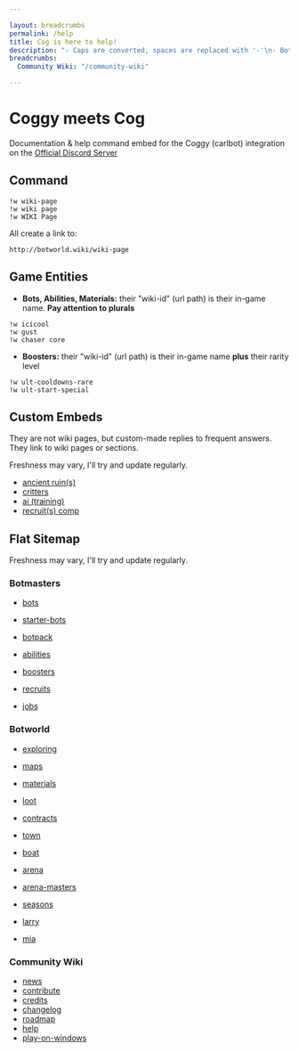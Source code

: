 ```yaml
---

layout: breadcrumbs
permalink: /help
title: Cog is here to help!
description: "- Caps are converted, spaces are replaced with '-'\n- Bots, Abilities, Materials: !w icicool, !w gust, !w chaser core\n- Boosters need the Rarity, always: !w ult-start-special\n- No Embed = 'wiki-id' doesn't exist\n- FAQ: ancient ruin(s), critters, ai (training), recruit(s) comp, arena masters\nFollow the link for the list of all pages"
breadcrumbs:
  Community Wiki: "/community-wiki"

---
```


# Coggy meets Cog

Documentation & help command embed for the Coggy (carlbot) integration on the [Official Discord Server](https://discord.gg/FsJzvtFrgq)

## Command

```
!w wiki-page
!w wiki page
!w WIKI Page
```

All create a link to:

```
http://botworld.wiki/wiki-page
```
## Game Entities

- **Bots, Abilities, Materials:** their "wiki-id" (url path) is their in-game name. **Pay attention to plurals**

```
!w icicool
!w gust
!w chaser core
```

- **Boosters:** their "wiki-id" (url path) is their in-game name **plus** their rarity level

```
!w ult-cooldowns-rare
!w ult-start-special
```

## Custom Embeds

They are not wiki pages, but custom-made replies to frequent answers. They link to wiki pages or sections.

Freshness may vary, I'll try and update regularly.

- [ancient ruin(s)](/ancient-ruins)
- [critters](/critters)
- [ai (training)](/ai)
- [recruit(s) comp](/recruit-comp)


## Flat Sitemap

Freshness may vary, I'll try and update regularly.

### Botmasters

- [bots](/bots)
- [starter-bots](/starter-bots)


- [botpack](/botpack)
- [abilities](/abilities)
- [boosters](/boosters)


- [recruits](/recruits)
- [jobs](/jobs)

### Botworld

- [exploring](/exploring)
- [maps](/maps)
- [materials](/materials)
- [loot](/loot)
- [contracts](/contracts)


- [town](/town)
- [boat](/boat)
- [arena](/arena)
- [arena-masters](/arena-masters)
- [seasons](/seasons)


- [larry](/larry)
- [mia](/mia)

### Community Wiki

- [news](/news)
- [contribute](/contribute)
- [credits](/credits)
- [changelog](/changelog)
- [roadmap](/roadmap)
- [help](/help)
- [play-on-windows](/play-on-windows)
